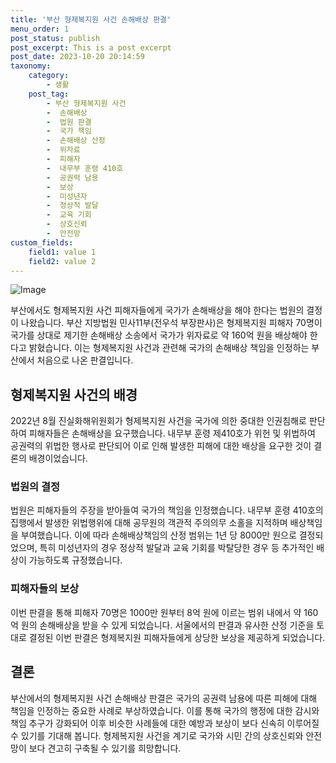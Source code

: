 ```yaml
---
title: '부산 형제복지원 사건 손해배상 판결'
menu_order: 1
post_status: publish
post_excerpt: This is a post excerpt
post_date: 2023-10-20 20:14:59
taxonomy:
    category:
        - 생활
    post_tag:
        - 부산 형제복지원 사건
        -  손해배상
        -  법원 판결
        -  국가 책임
        -  손해배상 산정
        -  위자료
        -  피해자
        -  내무부 훈령 410호
        -  공권력 남용
        -  보상
        -  미성년자
        -  정상적 발달
        -  교육 기회
        -  상호신뢰
        -  안전망
custom_fields:
    field1: value 1
    field2: value 2
---
```


![Image](https://imgnews.pstatic.net/image/658/2024/02/07/0000065479_001_20240207112223469.jpg?type=w647)


부산에서도 형제복지원 사건 피해자들에게 국가가 손해배상을 해야 한다는 법원의 결정이 나왔습니다. 부산 지방법원 민사11부(전우석 부장판사)은 형제복지원 피해자 70명이 국가를 상대로 제기한 손해배상 소송에서 국가가 위자료로 약 160억 원을 배상해야 한다고 밝혔습니다. 이는 형제복지원 사건과 관련해 국가의 손해배상 책임을 인정하는 부산에서 처음으로 나온 판결입니다.

## 형제복지원 사건의 배경
2022년 8월 진실화해위원회가 형제복지원 사건을 국가에 의한 중대한 인권침해로 판단하여 피해자들은 손해배상을 요구했습니다. 내무부 훈령 제410호가 위헌 및 위법하여 공권력의 위법한 행사로 판단되어 이로 인해 발생한 피해에 대한 배상을 요구한 것이 결론의 배경이었습니다.

### 법원의 결정
법원은 피해자들의 주장을 받아들여 국가의 책임을 인정했습니다. 내무부 훈령 410호의 집행에서 발생한 위법행위에 대해 공무원의 객관적 주의의무 소홀을 지적하며 배상책임을 부여했습니다. 이에 따라 손해배상책임의 산정 범위는 1년 당 8000만 원으로 결정되었으며, 특히 미성년자의 경우 정상적 발달과 교육 기회를 박탈당한 경우 등 추가적인 배상이 가능하도록 규정했습니다.

### 피해자들의 보상
이번 판결을 통해 피해자 70명은 1000만 원부터 8억 원에 이르는 범위 내에서 약 160억 원의 손해배상을 받을 수 있게 되었습니다. 서울에서의 판결과 유사한 산정 기준을 토대로 결정된 이번 판결은 형제복지원 피해자들에게 상당한 보상을 제공하게 되었습니다.

## 결론
부산에서의 형제복지원 사건 손해배상 판결은 국가의 공권력 남용에 따른 피해에 대해 책임을 인정하는 중요한 사례로 부상하였습니다. 이를 통해 국가의 행정에 대한 감시와 책임 추구가 강화되어 이후 비슷한 사례들에 대한 예방과 보상이 보다 신속히 이루어질 수 있기를 기대해 봅니다. 형제복지원 사건을 계기로 국가와 시민 간의 상호신뢰와 안전망이 보다 견고히 구축될 수 있기를 희망합니다.
